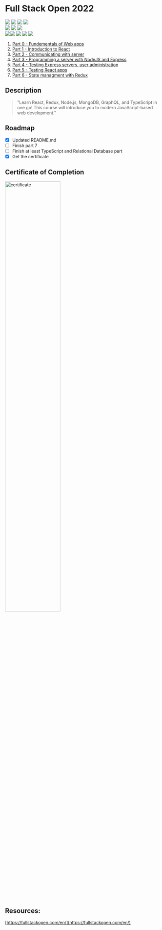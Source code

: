 # Full Stack Open 2022

<div display="inline-block">
	<img src="https://img.shields.io/badge/React-20232A?style=for-the-badge&logo=react&logoColor=61DAFB"></img>
	<img src="https://img.shields.io/badge/JavaScript-323330?style=for-the-badge&logo=javascript&logoColor=F7DF1E"><img>
	<img src="https://img.shields.io/badge/HTML5-E34F26?style=for-the-badge&logo=html5&logoColor=white"><img>
	<img src="https://img.shields.io/badge/CSS3-1572B6?style=for-the-badge&logo=css3&logoColor=white"><img></br>
	<img src="https://img.shields.io/badge/Node.js-339933?style=for-the-badge&logo=nodedotjs&logoColor=white"></img>
	<img src="https://img.shields.io/badge/Express.js-000000?style=for-the-badge&logo=express&logoColor=white"><img>
	<img src="https://img.shields.io/badge/Redux-593D88?style=for-the-badge&logo=redux&logoColor=white"><img></br>
	<img src="https://img.shields.io/badge/MongoDB-4EA94B?style=for-the-badge&logo=mongodb&logoColor=white"><img
	<img src="https://img.shields.io/badge/Heroku-430098?style=for-the-badge&logo=heroku&logoColor=white"><img>
	<img src="https://img.shields.io/badge/eslint-3A33D1?style=for-the-badge&logo=eslint&logoColor=white"><img>
	<img src="https://img.shields.io/badge/Jest-C21325?style=for-the-badge&logo=jest&logoColor=white"></img>
	<img src="https://img.shields.io/badge/Cypress-17202C?style=for-the-badge&logo=cypress&logoColor=white"></img>
</div>

<!-- Table of Contents -->
<!-- <details> -->
<!--   <summary>Table of Contents</summary> -->
  <ol>
    <li>
      <a href="https://github.com/HenronenGIT/fullstackopen_2022/tree/main/part0">Part 0 - Fundementals of Web apps</a>
    </li>
    <li>
      <a href="https://github.com/HenronenGIT/fullstackopen_2022/tree/main/part1">Part 1 - Introduction to React</a>
    </li>
    <li>
      <a href="https://github.com/HenronenGIT/fullstackopen_2022/tree/main/part2">Part 2 - Communicating with server</a>
    </li>
    <li>
      <a href="https://github.com/HenronenGIT/fullstackopen_2022/tree/main/part3">Part 3 - Programming a server with NodeJS and Express</a>
    </li>
    <li>
      <a href="https://github.com/HenronenGIT/fullstackopen_2022/tree/main/part4">Part 4 - Testing Express servers, user administration</a>
    </li>
    <li>
      <a href="https://github.com/HenronenGIT/fullstackopen_2022/tree/main/part5">Part 5 - Testing React apps</a>
    </li>
    <li>
      <a href="https://github.com/HenronenGIT/fullstackopen_2022/tree/main/part6">Part 6 - State managment with Redux</a>
    </li>
  </ol>
<!-- </details> -->

## Description
> "Learn React, Redux, Node.js, MongoDB, GraphQL, and TypeScript in one go! This course will introduce you to modern JavaScript-based web development."


<!-- ROADMAP -->
## Roadmap

- [x] Updated README.md
- [ ] Finish part 7
- [ ] Finish at least TypeScript and Relational Database part
- [x] Get the certificate

## Certificate of Completion

<img src="https://user-images.githubusercontent.com/69038136/214557452-e3bdf604-6804-4fb2-8dc2-199f6c1f78cc.png" alt="certificate" width="60%"/>

## Resources:

[https://fullstackopen.com/en/](https://fullstackopen.com/en/)
